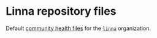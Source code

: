 # Linna repository files

Default [community health files](https://help.github.com/en/github/building-a-strong-community/creating-a-default-community-health-file) for the [`linna`](https://github.com/linna) organization.
